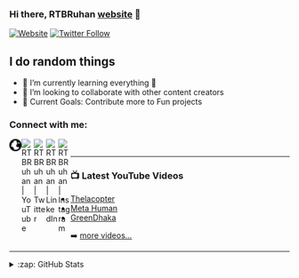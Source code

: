 ### Hi there, RTBRuhan [website] 👋

[![Website](https://img.shields.io/website?label=RTBRuhan.com&style=for-the-badge&url=https%3A%2F%2FRTBRuhan.com)](https://about.me/RTBRuhan)
[![Twitter Follow](https://img.shields.io/twitter/follow/RTBRuhan?color=1DA1F2&logo=twitter&style=for-the-badge)](https://twitter.com/intent/follow?screen_name=RTBRuhan)

## I do random things

- 🌱 I’m currently learning everything 🤣
- 👯 I’m looking to collaborate with other content creators
- 🥅 Current Goals: Contribute more to Fun projects

### Connect with me:

[<img align="left" alt="RTBRuhan.com" width="22px" src="https://raw.githubusercontent.com/iconic/open-iconic/master/svg/globe.svg" />][website]
[<img align="left" alt="RTBRuhan | YouTube" width="22px" src="https://cdn.jsdelivr.net/npm/simple-icons@v3/icons/youtube.svg" />][youtube]
[<img align="left" alt="RTBRuhan | Twitter" width="22px" src="https://cdn.jsdelivr.net/npm/simple-icons@v3/icons/twitter.svg" />][twitter]
[<img align="left" alt="RTBRuhan | LinkedIn" width="22px" src="https://cdn.jsdelivr.net/npm/simple-icons@v3/icons/linkedin.svg" />][linkedin]
[<img align="left" alt="RTBRuhan | Instagram" width="22px" src="https://cdn.jsdelivr.net/npm/simple-icons@v3/icons/instagram.svg" />][instagram]

<br />

---

### 📺 Latest YouTube Videos

<!-- YOUTUBE:START -->
- [Thelacopter](https://youtu.be/b91ej-7F4Oo)
- [Meta Human](https://youtu.be/iy2WuU3i440)
- [GreenDhaka](https://youtu.be/hCrlQMdwiRk)
<!-- YOUTUBE:END -->

➡️ [more videos...](https://youtube.com/RTBRuhan)

---
</details>

<details>
  <summary>:zap: GitHub Stats</summary>

  <img align="left" alt="RTBRuhan's GitHub Stats" src="https://github-readme-stats.RTBRuhan.vercel.app/api?username=RTBRuhan&show_icons=true&hide_border=true" />

</details>

[website]: https://about.me/RTBRuhan
[course]: http://vsCodeHero.com
[twitter]: https://twitter.com/RTBRuhan
[youtube]: https://youtube.com/RTBRuhan
[instagram]: https://instagram.com/RTBRuhan
[linkedin]: https://linkedin.com/in/RTBRuhan
